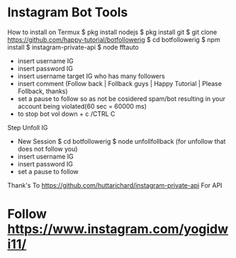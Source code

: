 # Instagram Bot Tools

How to install on Termux
$ pkg install nodejs
$ pkg install git
$ git clone https://github.com/happy-tutorial/botfollowerig
$ cd botfollowerig
$ npm install
$ instagram-private-api
$ node fftauto
* insert username IG
* insert password IG
* insert username target IG who has many followers
* insert comment (Follow back | Follback guys | Happy Tutorial | Please Follback, thanks)
* set a pause to follow so as not be cosidered spam/bot resulting in your account being violated(60 sec = 60000 ms)
* to stop bot vol down + c /CTRL C

Step Unfoll IG
* New Session
$ cd botfollowerig
$ node unfollfollback (for unfollow that does not follow you)
* insert username IG
* insert password IG
* set a pause to follow

Thank's To https://github.com/huttarichard/instagram-private-api For API

# Follow https://www.instagram.com/yogidwi11/
